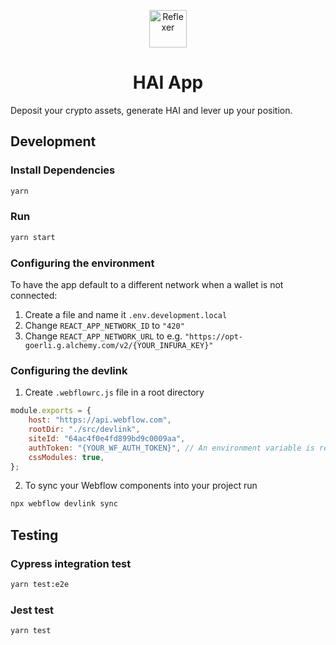 <p align="center">
  <a href="https://reflexer.finance" target="_blank">
    <img alt="Reflexer" src="https://i.ibb.co/CtWRHQd/android-chrome-512x512.png" width="60" />
  </a>
</p>
<h1 align="center">
  HAI App
</h1>

Deposit your crypto assets, generate HAI and lever up your position.

<!-- - Website: [reflexer.finance](https://reflexer.finance/)
- App: [app.reflexer.finance](https://app.reflexer.finance)
- Docs: [docs.reflexer.finance](https://docs.reflexer.finance/)
- Twitter: [@reflexerfinance](https://twitter.com/reflexerfinance)
- Discord: [Reflexer](https://discord.com/invite/83t3xKT)
- Whitepaper: [Link](https://github.com/reflexer-labs/whitepapers/blob/master/English/hai-english.pdf) -->

## Development

### Install Dependencies

```bash
yarn
```

### Run

```bash
yarn start
```

### Configuring the environment

To have the app default to a different network when a wallet is not connected:

1. Create a file and name it `.env.development.local`
2. Change `REACT_APP_NETWORK_ID` to `"420"`
3. Change `REACT_APP_NETWORK_URL` to e.g. `"https://opt-goerli.g.alchemy.com/v2/{YOUR_INFURA_KEY}"`

### Configuring the devlink

1. Create `.webflowrc.js` file in a root directory
```js
module.exports = {
    host: "https://api.webflow.com",
    rootDir: "./src/devlink",
    siteId: "64ac4f0e4fd899bd9c0009aa",
    authToken: "{YOUR_WF_AUTH_TOKEN}", // An environment variable is recommended for this field.
    cssModules: true,
};
```

2. To sync your Webflow components into your project run

```bash
npx webflow devlink sync
```

## Testing

### Cypress integration test

```bash
yarn test:e2e
```

### Jest test

```bash
yarn test
```
